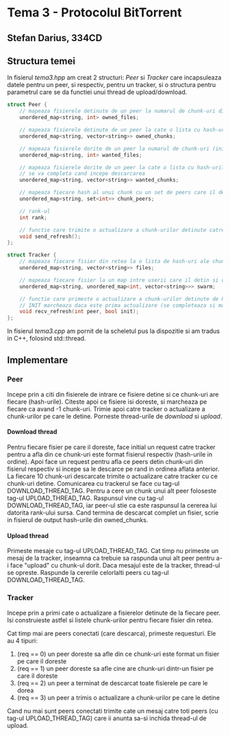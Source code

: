 # Tema 3 - Protocolul BitTorrent
## Stefan Darius, 334CD

## Structura temei

In fisierul *tema3.hpp* am creat 2 structuri: *Peer* si *Tracker* care incapsuleaza datele 
pentru un peer, si respectiv, pentru un tracker, si o structura pentru parametrul care se 
da functiei unui thread de upload/download.

```C++
struct Peer {
    // mapeaza fisierele detinute de un peer la numarul de chunk-uri din care sunt formate
    unordered_map<string, int> owned_files;

    // mapeaza fisierele detinute de un peer la cate o lista cu hash-urile chunk-urilor
    unordered_map<string, vector<string>> owned_chunks;

    // mapeaza fisierele dorite de un peer la numarul de chunk-uri (initial nu stie, toate sunt -1)
    unordered_map<string, int> wanted_files;

    // mapeaza fisierele dorite de un peer la cate o lista cu hash-urile chunk-urilor
    // se va completa cand incepe descarcarea
    unordered_map<string, vector<string>> wanted_chunks;

    // mapeaza fiecare hash al unui chunk cu un set de peers care il detin
    unordered_map<string, set<int>> chunk_peers;

    // rank-ul
    int rank;

    // functie care trimite o actualizare a chunk-urilor detinute catre tracker
    void send_refresh();
};
```

```C++
struct Tracker {
    // mapeaza fiecare fisier din retea la o lista de hash-uri ale chunk-urilor din care este format
    unordered_map<string, vector<string>> files;

    // mapeaza fiecare fisier la un map intre userii care il detin si ce chunk-uri detine fiecare
    unordered_map<string, unordered_map<int, vector<string>>> swarm;

    // functie care primeste o actualizare a chunk-urilor detinute de PEER
    // INIT marcheaza daca este prima actualizare (se completeaza si map-ul files)
    void recv_refresh(int peer, bool init);
};
```

In fisierul *tema3.cpp* am pornit de la scheletul pus la dispozitie si am tradus in C++, 
folosind std::thread.

## Implementare

### Peer
Incepe prin a citi din fisierele de intrare ce fisiere detine si ce chunk-uri are fiecare (hash-urile).
Citeste apoi ce fisiere isi doreste, si marcheaza pe fiecare ca avand -1 chunk-uri.
Trimie apoi catre tracker o actualizare a chunk-urilor pe care le detine.
Porneste thread-urile de *download* si *upload*.

#### Download thread

Pentru fiecare fisier pe care il doreste, face initial un request catre tracker pentru 
a afla din ce chunk-uri este format fisierul respectiv (hash-urile in ordine).
Apoi face un request pentru afla ce peers detin chunk-uri din fisierul respectiv si incepe sa le 
descarce pe rand in ordinea aflata anterior. La fiecare 10 chunk-uri descarcate trimite o actualizare 
catre tracker cu ce chunk-uri detine. Comunicarea cu trackerul se face cu tag-ul DOWNLOAD_THREAD_TAG. 
Pentru a cere un chunk unui alt peer foloseste tag-ul UPLOAD_THREAD_TAG. Raspunsul vine cu tag-ul 
DOWNLOAD_THREAD_TAG, iar peer-ul stie ca este raspunsul la cererea lui datorita rank-ului sursa.
Cand termina de descarcat complet un fisier, scrie in fisierul de output hash-urile din owned_chunks.

#### Upload thread

Primeste mesaje cu tag-ul UPLOAD_THREAD_TAG. Cat timp nu primeste un mesaj de la tracker, inseamna
ca trebuie sa raspunda unui alt peer pentru a-i face "upload" cu chunk-ul dorit. Daca mesajul este 
de la tracker, thread-ul se opreste. Raspunde la cererile celorlalti peers cu tag-ul DOWNLOAD_THREAD_TAG.

### Tracker

Incepe prin a primi cate o actualizare a fisierelor detinute de la fiecare peer.
Isi construieste astfel si listele chunk-urilor pentru fiecare fisier din retea.

Cat timp mai are peers conectati (care descarca), primeste requesturi. Ele au 4 tipuri:
1. (req == 0) un peer doreste sa afle din ce chunk-uri este format un fisier pe care il doreste
2. (req == 1) un peer doreste sa afle cine are chunk-uri dintr-un fisier pe care il doreste
3. (req == 2) un peer a terminat de descarcat toate fisierele pe care le dorea
4. (req == 3) un peer a trimis o actualizare a chunk-urilor pe care le detine

Cand nu mai sunt peers conectati trimite cate un mesaj catre toti peers (cu tag-ul UPLOAD_THREAD_TAG) 
care ii anunta sa-si inchida thread-ul de upload.
